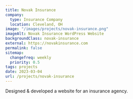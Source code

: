 ```yaml
---
title: Novak Insurance
company:
  type: Insurance Company
  location: Cleveland, OH
image: "/images/projects/novak-insurance.png"
imageAlt: Novak Insurance WordPress Website
backgroundClass: novak-insurance
external: https://novakinsurance.com
permalink: false
sitemap:
  changefreq: weekly
  priority: 0.5
tags: projects
date: 2023-03-04
url: /projects/novak-insurance
---
```


<p class="font-41">Designed & developed a website for an insurance agency.</p>